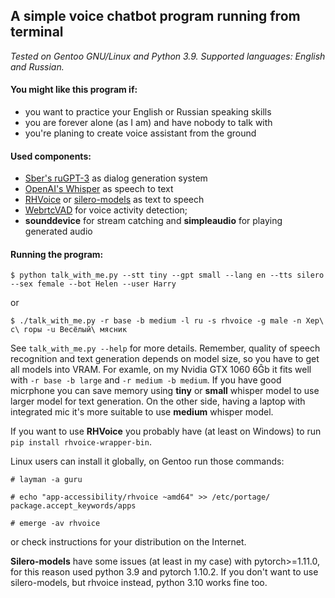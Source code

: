 ## A simple voice chatbot program running from terminal

*Tested on Gentoo GNU/Linux and Python 3.9. Supported languages: English and Russian.*

#### You might like this program if:

 - you want to practice your English or Russian speaking skills
 - you are forever alone (as I am) and have nobody to talk with
 - you're planing to create voice assistant from the ground

#### Used components:

 - [Sber's ruGPT-3](https://github.com/ai-forever/ru-gpts "ai-forever/ru-gpts") as dialog generation system
 - [OpenAI's Whisper](https://github.com/openai/whisper "openai/whisper") as speech to text
 - [RHVoice](https://github.com/RHVoice/RHVoice "RHVoice/RHVoice") or [silero-models](https://github.com/snakers4/silero-models "snakers4/silero-models") as text to speech
 - [WebrtcVAD](https://github.com/wiseman/py-webrtcvad "wiseman/py-webrtcvad") for voice activity detection;
 - **sounddevice** for stream catching and **simpleaudio** for playing generated audio

#### Running the program:

`$ python talk_with_me.py --stt tiny --gpt small --lang en --tts silero --sex female --bot Helen --user Harry`

or

`$ ./talk_with_me.py -r base -b medium -l ru -s rhvoice -g male -n Хер\ с\ горы -u Весёлый\ мясник`

See `talk_with_me.py --help` for more details. Remember, quality of speech recognition and text generation depends on model size, so you have to get all models into VRAM. For examle, on my Nvidia GTX 1060 6Ĝb it fits well with `-r base -b large` and `-r medium -b medium`. If you have good micrphone you can save memory using **tiny** or **small** whisper model to use larger model for text generation. On the other side, having a laptop with integrated mic it's more suitable to use **medium** whisper model.

If you want to use **RHVoice** you probably have (at least on Windows) to run `pip install rhvoice-wrapper-bin`.

Linux users can install it globally, on Gentoo run those commands:

`# layman -a guru`

`# echo "app-accessibility/rhvoice ~amd64" >> /etc/portage/ package.accept_keywords/apps`

`# emerge -av rhvoice`

or check instructions for your distribution on the Internet.

**Silero-models** have some issues (at least in my case) with pytorch>=1.11.0, for this reason used python 3.9 and pytorch 1.10.2. If you don't want to use silero-models, but rhvoice instead, python 3.10 works fine too.
